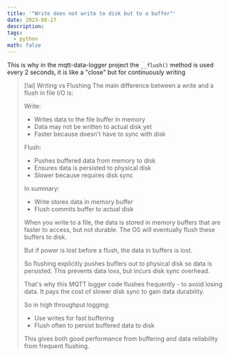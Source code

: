 ```yaml
---
title: '"Write does not write to disk but to a buffer"'
date: 2023-08-27
description: 
tags:
  - python
math: false
---
```



This is why in the mqtt-data-logger project the `__flush()` method is used every 2 seconds, it is like a "close" but for continuously writing

> [!ai] Writing vs Flushing
> The main difference between a write and a flush in file I/O is:
> 
> Write:
> - Writes data to the file buffer in memory
> - Data may not be written to actual disk yet
> - Faster because doesn't have to sync with disk
>
> Flush: 
> - Pushes buffered data from memory to disk
> - Ensures data is persisted to physical disk
> - Slower because requires disk sync
>
> In summary:
> - Write stores data in memory buffer
> - Flush commits buffer to actual disk
>
> When you write to a file, the data is stored in memory buffers that are faster to access, but not durable. The OS will eventually flush these buffers to disk.
> 
> But if power is lost before a flush, the data in buffers is lost. 
> 
> So flushing explicitly pushes buffers out to physical disk so data is persisted. This prevents data loss, but incurs disk sync overhead.
> 
> That's why this MQTT logger code flushes frequently - to avoid losing data. It pays the cost of slower disk sync to gain data durability.
> 
> So in high throughput logging:
> - Use writes for fast buffering 
> - Flush often to persist buffered data to disk
> 
> This gives both good performance from buffering and data reliability from frequent flushing.

